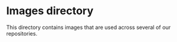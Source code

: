 # Images directory
This directory contains images that are used across several of our repositories.
